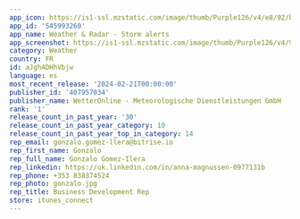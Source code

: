 ```yaml
---
app_icon: https://is1-ssl.mzstatic.com/image/thumb/Purple126/v4/e8/92/b9/e892b982-38ec-08ee-4ef0-62bce4ef55fc/AppIcon-0-0-1x_U007emarketing-0-7-0-85-220.png/1024x1024bb.png
app_id: '545993260'
app_name: Weather & Radar - Storm alerts
app_screenshot: https://is1-ssl.mzstatic.com/image/thumb/Purple126/v4/94/b4/70/94b47081-80d3-729e-8b85-6b2832a88e5f/4f254b5a-9192-4599-ba5a-91d15f2c8e75_iPhone_12_Pro_Max-1_stream_framed.png/1284x2778bb.png
category: Weather
country: FR
id: aJgh4DHhVbjw
language: es
most_recent_release: '2024-02-21T00:00:00'
publisher_id: '407957034'
publisher_name: WetterOnline - Meteorologische Dienstleistungen GmbH
rank: '1'
release_count_in_past_year: '30'
release_count_in_past_year_category: 10
release_count_in_past_year_top_in_category: 14
rep_email: gonzalo.gomez-llera@bitrise.io
rep_first_name: Gonzalo
rep_full_name: Gonzalo Gomez-Ilera
rep_linkedin: https://uk.linkedin.com/in/anna-magnussen-0977131b
rep_phone: +353 838374524
rep_photo: gonzalo.jpg
rep_title: Business Development Rep
store: itunes_connect
---
```

